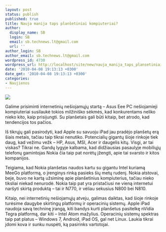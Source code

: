 ```yaml
---
layout: post
status: publish
published: true
title: Nauja manija taps planšetiniai kompiuteriai?
author:
  display_name: SB
  login: SB
  email: sb.technews.lt@gmail.com
  url: ''
author_login: SB
author_email: sb.technews.lt@gmail.com
wordpress_id: 4730
wordpress_url: http://localhost/site/new/nauja_manija_taps_plansetiniai_kompiuteriai/
date: '2010-04-08 19:13:13 +0300'
date_gmt: '2010-04-08 19:13:13 +0300'
categories:
- Naujienos
---
```

<div class="imgright"><img src="http://t1.gstatic.com/images?q=tbn:YOLlsXJJM97FxM:http://cybernetnews.com/wp-content/uploads/2007/11/apple-tablet-pc-2.jpg"  /></div>
<p>Galime prisiminti internetinių nešiojamųjų startą – Asus Eee PC nešiojamieji kompiuteriai susilaukė tokios milžiniško sėkmės, kad konkurentams neliko nieko kito, kaip prisijungti. Su planšetais gali būti kitaip, bet atrodo, kad tendencijos tos pačios.</p>
<p>Iš tikrųjų gali pasirodyti, kad Apple su savuoju iPad jau pradėjo planšetų erą šiais metais, tačiau taip tikrai nenutiko. Potencialių gigantų šioje rinkoje tiek daug, kad vežimu vežk – HP, Asus, MSI, Acer ir daugelis kitų. Visgi, ar tai viskas? Tikrai ne. Gandų lygyje kalbama, kad didžiausias pasaulyje mobiliųjų telefonų gamintojas Nokia čia taip pat norėtų įžengti, apie tai svarsto ir kitos kompanijos.</p>
<p>Teigiama, kad Nokia planšetas naudos kartu su gigantu Intel kuriamą MeeGo platformą, o įrenginys rinką pasieks šių metų rudenį. Nokia atstovai, beje, buvo ne kartą užsiminę apie planšetinius kompiuterius, tačiau nieko tiksliai niekad nenurodė. Nokia taip pat yra pristačiusi ne vieną internetui naršyti skirtą produktą – tai ir N770, ir vėliau sekusius N800 bei N810.</p>
<p>Kitaip, nei internetinių nešiojamųjų atveju, galimas daiktas, kad šioje rinkoje turėsime daugybe skirtingų platformų ir operacinių sistemų. Apple iPad naudoja savą techninę įrangą, kiti bandys kurti planšetus pasitelkę nVidia Tegra platformą, dar kiti – Intel Atom mažylius. Operacinių sistemų spektras taip pat platus – Windows 7, Android, iPad OS, gal net Linux. Laukia tikrai įdomi kova ir sunku nuspėti, ką pasirinks vartotojai.<br /></p>
